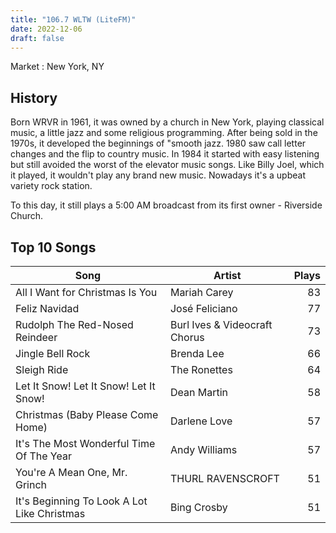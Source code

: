 ```yaml
---
title: "106.7 WLTW (LiteFM)"
date: 2022-12-06
draft: false 
---
```


Market : New York, NY

## History

Born WRVR in 1961, it was owned by a church in New York, playing classical music, a little jazz and some religious programming.  After being sold in the 1970s, it developed the beginnings of "smooth jazz.  1980 saw call letter changes and the flip to country music. In 1984 it started with easy listening but still avoided the worst of the elevator music songs.  Like Billy Joel, which it played, it wouldn't play any brand new music.  Nowadays it's a upbeat variety rock station.

To this day, it still plays a 5:00 AM broadcast from its first owner - Riverside Church.  


## Top 10 Songs

|Song|Artist|Plays|
|----------|-----------|-----------:|
|All I Want for Christmas Is You|Mariah Carey|83|
|Feliz Navidad|José Feliciano|77|
|Rudolph The Red-Nosed Reindeer|Burl Ives & Videocraft Chorus|73|
|Jingle Bell Rock|Brenda Lee|66|
|Sleigh Ride|The Ronettes|64|
|Let It Snow! Let It Snow! Let It Snow!|Dean Martin|58|
|Christmas (Baby Please Come Home)|Darlene Love|57|
|It's The Most Wonderful Time Of The Year|Andy Williams|57|
|You're A Mean One, Mr. Grinch|THURL RAVENSCROFT|51|
|It's Beginning To Look A Lot Like Christmas|Bing Crosby|51|
